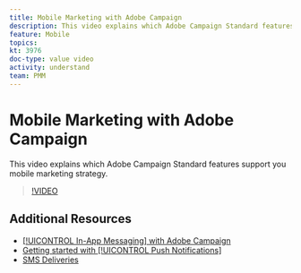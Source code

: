 ```yaml
---
title: Mobile Marketing with Adobe Campaign
description: This video explains which Adobe Campaign Standard features support you mobile marketing strategy. 
feature: Mobile
topics: 
kt: 3976
doc-type: value video
activity: understand
team: PMM
---
```


# Mobile Marketing with Adobe Campaign

This video explains which Adobe Campaign Standard features support you mobile marketing strategy.

>[!VIDEO](https://video.tv.adobe.com/v/29468?quality=12)

## Additional Resources

* [[!UICONTROL In-App Messaging] with Adobe Campaign](/help/acs/communication-channels/mobile/in-app/in-app-message-overview.md)
* [Getting started with [!UICONTROL Push Notifications]](/help/acs/communication-channels/mobile/push-notifications/getting-started-push-notification-android/getting-started-with-push-notifications-android.md)
* [SMS Deliveries](/help/acs/communication-channels/mobile/sms/sms-delivery.md)
